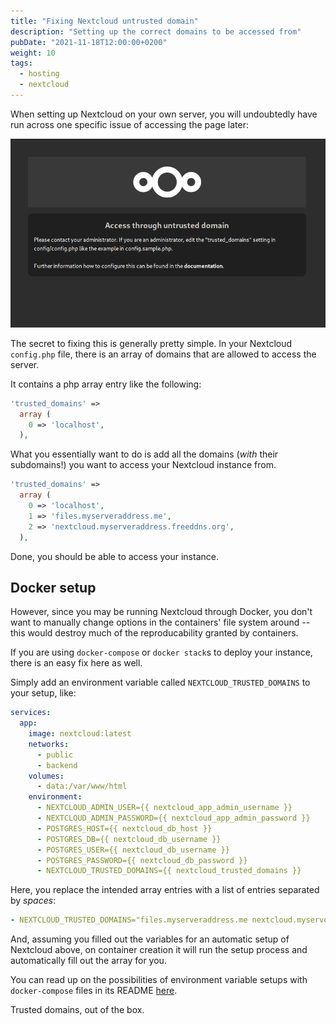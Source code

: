 ```yaml
---
title: "Fixing Nextcloud untrusted domain"
description: "Setting up the correct domains to be accessed from"
pubDate: "2021-11-18T12:00:00+0200"
weight: 10
tags:
  - hosting
  - nextcloud
---
```


When setting up Nextcloud on your own server,
you will undoubtedly have run across one specific issue of accessing the page later:

![trying to access Nextcloud from an untrusted domain](./untrusted.png)

The secret to fixing this is generally pretty simple.
In your Nextcloud `config.php` file, there is an array of domains that are allowed to access the server.

It contains a php array entry like the following:

```php
'trusted_domains' =>
  array (
    0 => 'localhost',
  ),
```

What you essentially want to do is add all the domains
(_with_ their subdomains!)
you want to access your Nextcloud instance from.

```php
'trusted_domains' =>
  array (
    0 => 'localhost',
    1 => 'files.myserveraddress.me',
    2 => 'nextcloud.myserveraddress.freeddns.org',
  ),
```

Done, you should be able to access your instance.

## Docker setup

However, since you may be running Nextcloud through Docker,
you don't want to manually change options in the containers' file system around --
this would destroy much of the reproducability granted by containers.

If you are using `docker-compose` or `docker stack`s to deploy your instance,
there is an easy fix here as well.

Simply add an environment variable called `NEXTCLOUD_TRUSTED_DOMAINS` to your setup,
like:

```yml
services:
  app:
    image: nextcloud:latest
    networks:
      - public
      - backend
    volumes:
      - data:/var/www/html
    environment:
      - NEXTCLOUD_ADMIN_USER={{ nextcloud_app_admin_username }}
      - NEXTCLOUD_ADMIN_PASSWORD={{ nextcloud_app_admin_password }}
      - POSTGRES_HOST={{ nextcloud_db_host }}
      - POSTGRES_DB={{ nextcloud_db_username }}
      - POSTGRES_USER={{ nextcloud_db_username }}
      - POSTGRES_PASSWORD={{ nextcloud_db_password }}
      - NEXTCLOUD_TRUSTED_DOMAINS={{ nextcloud_trusted_domains }}
```

Here, you replace the intended array entries with a list of entries separated by _spaces_:

```yml
- NEXTCLOUD_TRUSTED_DOMAINS="files.myserveraddress.me nextcloud.myserveraddress.freeddns.org"
```

And, assuming you filled out the variables for an automatic setup of Nextcloud above,
on container creation it will run the setup process and automatically fill out the array for you.

You can read up on the possibilities of environment variable setups with `docker-compose` files in its README [here](https://github.com/docker-library/docs/blob/master/nextcloud/README.md).

Trusted domains, out of the box.
